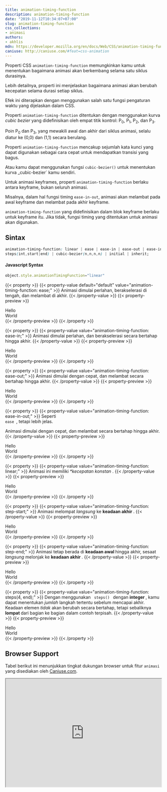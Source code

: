 ```yaml
---
title: animation-timing-function
description: animation-timing-function
date: "2019-11-12T10:34:07+07:00"
slug: animation-timing-function
css_collections:
- animasi
authors:
- akhlis
mdn: https://developer.mozilla.org/en/docs/Web/CSS/animation-timing-function
caniuse: http://caniuse.com/#feat=css-animation
---
```


Properti CSS `animation-timing-function` memungkinkan kamu untuk menentukan bagaimana animasi akan berkembang selama
satu siklus durasinya.

Lebih detailnya, properti ini menjelaskan bagaimana animasi akan berubah kecepatan selama durasi setiap siklus.

Efek ini diterapkan dengan menggunakan salah satu fungsi pengaturan waktu yang dijelaskan dalam CSS.

Properti `animation-timing-function` ditentukan dengan menggunakan kurva _cubic bezier_ yang didefinisikan oleh empat
titik kontrol: P<sub>0</sub>, P<sub>1</sub>, P<sub>2</sub>, dan P<sub>3</sub>.

Poin P<sub>0</sub> dan P<sub>3</sub>, yang mewakili awal dan akhir dari siklus animasi, selalu diatur ke (0,0) dan (1,1)
secara berulang.

Properti `animation-timing-function` mencakup sejumlah kata kunci yang dapat digunakan sebagai cara cepat untuk
mendapatkan transisi yang bagus.

Atau kamu dapat menggunakan fungsi `cubic-bezier()` untuk menentukan kurva _cubic-bezier` kamu sendiri.

Untuk animasi keyframes, properti `animation-timing-function` berlaku antara keyframe, bukan seluruh animasi.

Misalnya, dalam hal fungsi timing `ease-in-out`, animasi akan melambat pada awal keyframe dan melambat pada akhir
keyframe.

`animation-timing-function` yang didefinisikan dalam blok keyframe berlaku untuk keyframe itu. Jika tidak, fungsi timing
yang ditentukan untuk animasi akan digunakan.

## Sintax

```css
animation-timing-function: linear | ease | ease-in | ease-out | ease-in-out | step-start | step-end |
steps(int,start|end) | cubic-bezier(n,n,n,n) | initial | inherit;
```

#### Javascript Syntax
```js
object.style.animationTimingFunction="linear"
```


<div class="property__animation">
	<a class="button property-animation-toggle" data-property-name="animation-timing-function"></a>
</div>

{{< property >}}
{{< property-value default="default" value="animation-timing-function: ease;" >}}
Animasi dimulai perlahan, berakselerasi di tengah, dan melambat di akhir.
{{< /property-value >}}
{{< property-preview >}}
<div class="property__example animation-timing-function text-white flex items-center justify-center text-center leading-tight rounded-sm bg-indigo-900 w-75px h-75px"
	id="animation-timing-function-ease">Hello<br>World</div>
{{< /property-preview >}}
{{< /property >}}

{{< property >}}
{{< property-value value="animation-timing-function: ease-in;" >}}
Animasi dimulai perlahan, dan berakselerasi secara bertahap hingga akhir.
{{< /property-value >}}
{{< property-preview >}}
<div class="property__example animation-timing-function text-white flex items-center justify-center text-center leading-tight rounded-sm bg-indigo-900 w-75px h-75px"
	id="animation-timing-function-ease-in">Hello<br>World</div>
{{< /property-preview >}}
{{< /property >}}

{{< property >}}
{{< property-value value="animation-timing-function: ease-out;" >}}
Animasi dimulai dengan cepat, dan melambat secara bertahap hingga akhir.
{{< /property-value >}}
{{< property-preview >}}
<div class="property__example animation-timing-function text-white flex items-center justify-center text-center leading-tight rounded-sm bg-indigo-900 w-75px h-75px"
	id="animation-timing-function-ease-out">Hello<br>World</div>
{{< /property-preview >}}
{{< /property >}}

{{< property >}}
{{< property-value value="animation-timing-function: ease-in-out;" >}}
Seperti <code> ease </code>, tetapi lebih jelas.

Animasi dimulai dengan cepat, dan melambat secara bertahap hingga akhir.
{{< /property-value >}}
{{< property-preview >}}
<div class="property__example animation-timing-function text-white flex items-center justify-center text-center leading-tight rounded-sm bg-indigo-900 w-75px h-75px"
	id="animation-timing-function-ease-in-out">Hello<br>World</div>
{{< /property-preview >}}
{{< /property >}}

{{< property >}}
{{< property-value value="animation-timing-function: linear;" >}}
Animasi ini memiliki <em> *kecepatan konstan </em>.
{{< /property-value >}}
{{< property-preview >}}
<div class="property__example animation-timing-function text-white flex items-center justify-center text-center leading-tight rounded-sm bg-indigo-900 w-75px h-75px"
	id="animation-timing-function-linear">Hello<br>World</div>
{{< /property-preview >}}
{{< /property >}}

{{< property >}}
{{< property-value value="animation-timing-function: step-start;" >}}
Animasi melompat <em> langsung </em> ke <strong> keadaan akhir </strong>.
{{< /property-value >}}
{{< property-preview >}}
<div class="property__example animation-timing-function text-white flex items-center justify-center text-center leading-tight rounded-sm bg-indigo-900 w-75px h-75px"
	id="animation-timing-function-step-start">Hello<br>World</div>
{{< /property-preview >}}
{{< /property >}}

{{< property >}}
{{< property-value value="animation-timing-function: step-end;" >}}
Animasi tetap berada di <strong> keadaan awal </strong> hingga akhir, sesaat <em> langsung </em> melonjak ke <strong>
	keadaan akhir </strong>.
{{< /property-value >}}
{{< property-preview >}}
<div class="property__example animation-timing-function text-white flex items-center justify-center text-center leading-tight rounded-sm bg-indigo-900 w-75px h-75px"
	id="animation-timing-function-step-end">Hello<br>World</div>
{{< /property-preview >}}
{{< /property >}}

{{< property >}}
{{< property-value value="animation-timing-function: steps(4, end);" >}}
Dengan menggunakan <code> steps() </code> dengan <strong> integer </strong>, kamu dapat menentukan <em> jumlah </em>
langkah tertentu sebelum mencapai akhir. Keadaan elemen <em> tidak </em> akan berubah secara bertahap, tetapi sebaliknya
<strong> lompat </strong> dari bagian ke bagian dalam contoh terpisah.
{{< /property-value >}}
{{< property-preview >}}
<div class="property__example animation-timing-function text-white flex items-center justify-center text-center leading-tight rounded-sm bg-indigo-900 w-75px h-75px"
	id="animation-timing-function-steps4-end">Hello<br>World</div>
{{< /property-preview >}}
{{< /property >}}

<style type="text/css">
	.animation-timing-function {
		animation-duration: 3s;
		animation-fill-mode: forwards;
	}

	.animation-timing-function.is-animated {
		animation-name: moveRight;
	}

	#animation-timing-function-ease {
		animation-timing-function: ease;
	}

	#animation-timing-function-ease-in {
		animation-timing-function: ease-in;
	}

	#animation-timing-function-ease-out {
		animation-timing-function: ease-out;
	}

	#animation-timing-function-ease-in-out {
		animation-timing-function: ease-in-out;
	}

	#animation-timing-function-linear {
		animation-timing-function: linear;
	}

	#animation-timing-function-step-start {
		animation-timing-function: step-start;
	}

	#animation-timing-function-step-end {
		animation-timing-function: step-end;
	}

	#animation-timing-function-steps4-end {
		animation-timing-function: steps(4, end);
	}
</style>







## Browser Support

Tabel berikut ini menunjukkan tingkat dukungan browser untuk fitur `animasi` yang disediakan oleh
[Caniuse.com]('caniuse.com').

<iframe src="https://caniuse.com/css-animation/embed/" width="100%" height="350"></iframe>